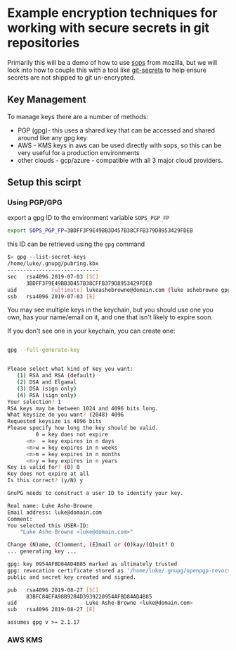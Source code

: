 # Example encryption techniques for working with secure secrets in git repositories

Primarily this will be a demo of how to use [sops](https://github.com/mozilla/sops) from mozilla, but we will look into how to couple this with a tool like [git-secrets](https://github.com/awslabs/git-secrets) to help ensure secrets are not shipped to git un-encrypted.

## Key Management
To manage keys there are a number of methods: 
* PGP (gpg)- this uses a shared key that can be accessed and shared around like any gpg key
* AWS - KMS keys in aws can be used directly with sops, so this can be very useful for a production environments
* other clouds - gcp/azure - compatible with all 3 major cloud providers.


## Setup this scirpt
### Using PGP/GPG
export a gpg ID to the environment variable `SOPS_PGP_FP`

```bash
export SOPS_PGP_FP=3BDFF3F9E49BB3D457B38CFFB379D8953429FDEB
```

this ID can be retrieved using the `gpg` command

```bash
$> gpg --list-secret-keys
/home/luke/.gnupg/pubring.kbx
-----------------------------
sec   rsa4096 2019-07-03 [SC]
      3BDFF3F9E49BB3D457B38CFFB379D8953429FDEB
uid           [ultimate] lukeashebrowne@domain.com (luke ashebrowne gpg key) <luke@domain.com>
ssb   rsa4096 2019-07-03 [E]

```

You may see multiple keys in the keychain, but you should use one you own, has your name/email on it, and one that isn't likely to expire soon.

If you don't see one in your keychain, you can create one:

```bash

gpg --full-generate-key


Please select what kind of key you want:
   (1) RSA and RSA (default)
   (2) DSA and Elgamal
   (3) DSA (sign only)
   (4) RSA (sign only)
Your selection? 1
RSA keys may be between 1024 and 4096 bits long.
What keysize do you want? (2048) 4096
Requested keysize is 4096 bits
Please specify how long the key should be valid.
         0 = key does not expire
      <n>  = key expires in n days
      <n>w = key expires in n weeks
      <n>m = key expires in n months
      <n>y = key expires in n years
Key is valid for? (0) 0
Key does not expire at all
Is this correct? (y/N) y

GnuPG needs to construct a user ID to identify your key.

Real name: Luke Ashe-Browne
Email address: luke@domain.com
Comment:
You selected this USER-ID:
    "Luke Ashe-Browne <luke@domain.com>"

Change (N)ame, (C)omment, (E)mail or (O)kay/(Q)uit? O
... generating key ...

gpg: key 0954AFBD84AD4B85 marked as ultimately trusted
gpg: revocation certificate stored as '/home/luke/.gnupg/openpgp-revocs.d/83BFC84EFA98B9284D3939220954AFBD84AD4B85.rev'
public and secret key created and signed.

pub   rsa4096 2019-08-27 [SC]
      83BFC84EFA98B9284D3939220954AFBD84AD4B85
uid                      Luke Ashe-Browne <luke@domain.com>
sub   rsa4096 2019-08-27 [E]

```

`assumes gpg v >= 2.1.17`

### AWS KMS